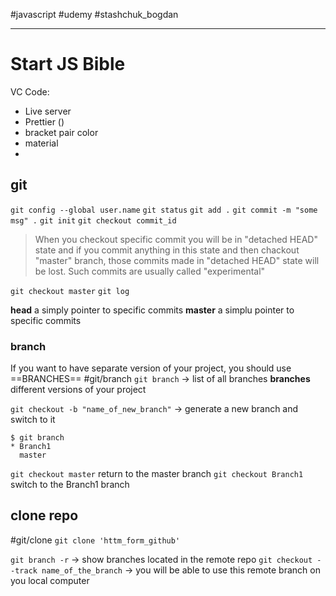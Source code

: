 #javascript #udemy #stashchuk_bogdan 

---
# Start JS Bible
VC Code:
- Live server
- Prettier ()
- bracket pair color
- material
- 

## git
`git config --global user.name`
`git status`
`git add .`
`git commit -m "some msg" .`
`git init`
`git checkout commit_id`
 > When you checkout specific commit you will be in "detached HEAD" state and if you commit anything in this state and then chackout "master" branch, those commits made in "detached HEAD" state will be lost.
 >   Such commits are usually called "experimental"
 >   
`git checkout master`
`git log`

**head** a simply pointer to specific commits
**master** a simplu pointer to  specific commits

### branch
If you want to have separate version of your project, you should use ==BRANCHES==
#git/branch 
`git branch` -> list of all branches 
**branches** different versions of your project

`git checkout -b "name_of_new_branch"` -> generate a new branch and switch to it
```shell
$ git branch
* Branch1
  master
```
`git checkout master` return to the master branch
`git checkout Branch1` switch to the Branch1 branch

## clone repo
#git/clone 
`git clone 'httm_form_github'`

`git branch -r` -> show branches located in the remote repo
`git checkout --track name_of_the_branch` -> you will be able to use this remote branch on you local computer











